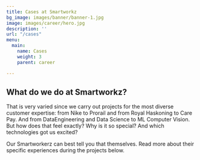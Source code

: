 ```yaml
---
title: Cases at Smartworkz
bg_image: images/banner/banner-1.jpg
image: images/career/hero.jpg
description: ''
url: "/cases"
menu:
  main:
    name: Cases
    weight: 3
    parent: career

---
```

## What do we do at Smartworkz?

That is very varied since we carry out projects for the most diverse customer expertise: from Nike to Prorail and from Royal Haskoning to Care Pay. And from DataEngineering and Data Science to ML Computer Vision. But how does that feel exactly? Why is it so special? And which technologies got us excited?

Our Smartworkerz can best tell you that themselves. Read more about their specific experiences during the projects below.